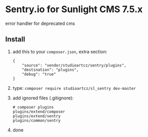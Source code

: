 # Sentry.io for Sunlight CMS 7.5.x

error handler for deprecated cms

## Install

1. add this to your `composer.json`, extra section:

    ```
    {
        "source": "vendor/studioartcz/sentry/plugins",
        "destination": "plugins",
        "debug": "true"
    }
    ```

2. type: `composer require studioartcz/sl_sentry dev-master`
3. add ignored files (.gitignore):

    ```
    # composer plugins
    plugins/extend/composer
    plugins/extend/sentry
    plugins/common/sentry
    ```

3. done
